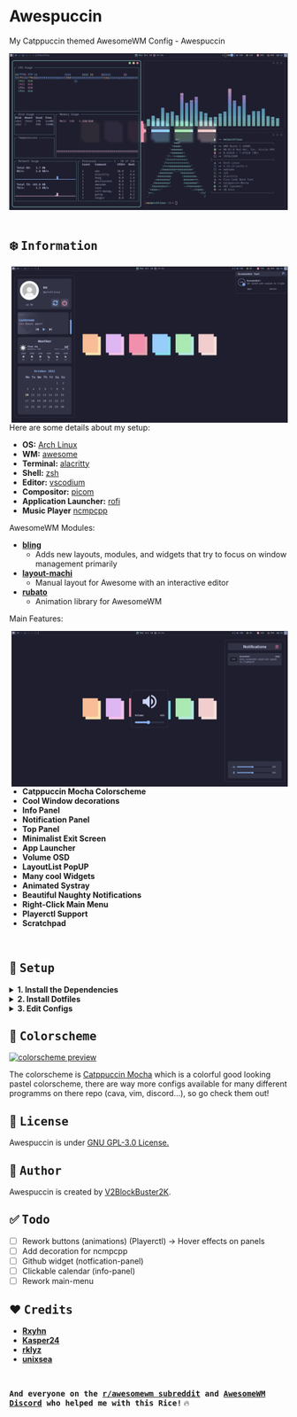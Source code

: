 # Awespuccin
My Catppuccin themed AwesomeWM Config - Awespuccin

<!-- rice preview -->

<div align="center">
   <a href="#--------">
      <img src="assets/rice.png" alt="Rice Preview">
   </a>
</div>

<br>

<!-- information -->

## :snowflake: <samp>Information</samp>

<img align='right' width='500px' src="assets/infoscreenshot.png">

Here are some details about my setup:

- **OS:** [Arch Linux](https://archlinux.org)
- **WM:** [awesome](https://github.com/awesomeWM/awesome)
- **Terminal:** [alacritty](https://alacritty.org/)
- **Shell:** [zsh](https://www.zsh.org/)
- **Editor:** [vscodium](https://github.com/VSCodium/vscodium)
- **Compositor:** [picom](https://github.com/yshui/picom)
- **Application Launcher:** [rofi](https://github.com/davatorium/rofi)
- **Music Player** [ncmpcpp](https://github.com/ncmpcpp/ncmpcpp)

AwesomeWM Modules:

- **[bling](https://github.com/blingcorp/bling)**
  - Adds new layouts, modules, and widgets that try to focus on window management primarily
- **[layout-machi](https://github.com/xinhaoyuan/layout-machi)**
  - Manual layout for Awesome with an interactive editor
- **[rubato](https://github.com/andOrlando/rubato)**
  - Animation library for AwesomeWM

Main Features:

<img align='right' width='500px' src="assets/notifvolume.png">

- **Catppuccin Mocha Colorscheme**
- **Cool Window decorations**
- **Info Panel**
- **Notification Panel**
- **Top Panel**
- **Minimalist Exit Screen**
- **App Launcher**
- **Volume OSD**
- **LayoutList PopUP**
- **Many cool Widgets**
- **Animated Systray**
- **Beautiful Naughty Notifications**
- **Right-Click Main Menu**
- **Playerctl Support**
- **Scratchpad**

<br>

<!-- Setup -->

## :wrench: <samp>Setup</samp>

<details>
<summary><b>1. Install the Dependencies</b></summary>
<br>
:warning: **This setup instructions only provided for Arch Linux (and other Arch-based distributions)**

Assuming your _AUR Helper_ is [yay](https://github.com/Jguer/yay).

> First of all you should install the [git version of AwesomeWM](https://github.com/awesomeWM/awesome/).
```sh
yay -S awesome-git
```

> Install necessary dependencies
```sh
yay -Syu picom-git alacritty mpc playerctl ncmpcpp mpd xdg-utils \
pipewire pipewire-pulse pipewire-alsa alsa-utils feh rofi maim \
xclip jq pamixer colord mpDris2 imagemagick inotify-tools --needed
```

> Enable Services
```sh
systemctl --user enable mpd.service
systemctl --user start mpd.service
systemctl --user enable mpDris2.service
systemctl --user start mpDris2.service
```

> Optional Programms
```sh
yay -Syu thunar ranger vim zsh firefox pavucontrol gotop vscodium
```

> Font/Theming
```sh
yay -S nerd-fonts-fira-code catppuccin-gtk-theme-mocha tela-circle-icon-theme-git
```
</details>

<details>
<summary><b>2. Install Dotfiles</b></summary>
<br>

> Clone this repository
```sh
git clone --depth 1 --recurse-submodules https://github.com/V2BlockBuster2K/Awespuccin.git
cd Awespuccin && git submodule update --remote --merge
```

> Copy config/desktop files
```sh
cp -r conf/* ~/.config/
cp -r desktop/.* ~/
```

> Install FiraCode Nerd Font if you haven't already done so
```sh
cp -r misc/* ~/.fonts/
# or to ~/.local/share/fonts
cp -r misc/fonts/* ~/.local/share/fonts/
```

> And run this command for your system to detect the newly installed font

```sh
fc-cache -fv
```
</details>

<details>
<summary><b>3. Edit Configs</b></summary>
<br>

> Edit ~/.config/awesome/user_variables.lua
> enter your Weater API Key from [Openweathermap](https://openweathermap.org/) here 
```sh       
key = " ",
```
> Add coordinates which you can find if you search your city name on [Openweathermap](https://openweathermap.org/) here
```sh       
coordinates = {
" ", --- lat
" ", --- lon
```
> Add your microphone name which you can get throuh **_pamixer --list-sources | grep input_** here
```sh       
mic = {
   -- For example "alsa_input.pci-0000_00_1b.0.analog-stereo"
   name = "",
```
> Add disk name which you can find throuh **_lsblk_** here
```sh       
disk = {
   -- For example "/dev/sda2"
   name = "",
```
> Last but not least, you can change your profile picture in ~/.config/awesome/themes/catppuccin/theme.lua line 73 "theme.pfp" to your image name
```sh
theme.pfp = themes_path.."catppuccin/assets/yournamehere.png"
-- default path is "catppuccin/assets/pfp.jpg"
```
> And you are done, you can now try out your new Desktop! :tada:

Log out from your current desktop session and just startx!

</details>


<!-- Colorscheme -->

## :art: <samp>Colorscheme</samp>

<a href="#--------"><img src="https://github.com/catppuccin/catppuccin/blob/main/assets/palette/demo.png" width="500px" alt="colorscheme preview"></a>

The colorscheme is [Catppuccin Mocha](https://github.com/catppuccin/catppuccin) which is a colorful good looking pastel colorscheme, there are way more configs available for many different programms on there repo (cava, vim, discord...), so go check them out!

<!-- License -->

## :scroll: <samp>License</samp>

Awespuccin is under <a href="https://github.com/V2BlockBuster2K/Awespuccin/blob/main/LICENSE">GNU GPL-3.0 License.
</a>

<!-- Author -->

## :bust_in_silhouette: <samp>Author</samp>

Awespuccin is created by <a href="https://github.com/V2BlockBuster2K">V2BlockBuster2K</a>.

<!-- Todo -->
  
## :white_check_mark: <samp>Todo</samp>
- [ ] Rework buttons (animations) (Playerctl) -> Hover effects on panels
- [ ] Add decoration for ncmpcpp
- [ ] Github widget (notfication-panel)
- [ ] Clickable calendar (info-panel)
- [ ] Rework main-menu

<!-- Credits -->
   
## :heart: <samp>Credits</samp>

- **[Rxyhn](https://github.com/rxyhn/dotfiles)**
- **[Kasper24](https://github.com/Kasper24)**
- **[rklyz](https://github.com/rklyz)**
- **[unixsea](https://github.com/unixsea)**


<br>

**<samp>And everyone on the [r/awesomewm subreddit](https://reddit.com/r/awesomewm) and [AwesomeWM Discord](https://discord.com/invite/BPat4F87dg) who helped me with this Rice!<samp/>** :fire:
